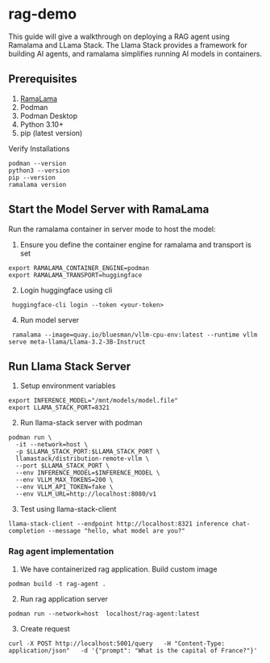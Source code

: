 # rag-demo
This guide will give a walkthrough on deploying a RAG agent using Ramalama and LLama Stack. The Llama Stack provides a framework 
for building AI agents, and ramalama simplifies running AI models in containers.

## Prerequisites

1. [RamaLama](https://github.com/containers/ramalama?tab=readme-ov-file#install)
2. Podman 
3. Podman Desktop
4. Python 3.10+
5. pip (latest version)

Verify Installations

```
podman --version
python3 --version
pip --version
ramalama version
```


## Start the Model Server with RamaLama 
Run the ramalama container in server mode to host the model:

1. Ensure you define the container engine for ramalama and transport is set
```commandline
export RAMALAMA_CONTAINER_ENGINE=podman 
export RAMALAMA_TRANSPORT=huggingface
```

2. Login huggingface using cli

```commandline
 huggingface-cli login --token <your-token>
```

4. Run model server 
```commandline
 ramalama --image=quay.io/bluesman/vllm-cpu-env:latest --runtime vllm serve meta-llama/Llama-3.2-3B-Instruct
```

## Run Llama Stack Server

1. Setup environment variables
```commandline
export INFERENCE_MODEL="/mnt/models/model.file"
export LLAMA_STACK_PORT=8321
```

2. Run llama-stack server with podman

```commandline
podman run \
  -it --network=host \
  -p $LLAMA_STACK_PORT:$LLAMA_STACK_PORT \
  llamastack/distribution-remote-vllm \
  --port $LLAMA_STACK_PORT \
  --env INFERENCE_MODEL=$INFERENCE_MODEL \
  --env VLLM_MAX_TOKENS=200 \
  --env VLLM_API_TOKEN=fake \
  --env VLLM_URL=http://localhost:8080/v1 
```

3. Test using llama-stack-client

```commandline
llama-stack-client --endpoint http://localhost:8321 inference chat-completion --message "hello, what model are you?"

```

### Rag agent implementation

1. We have containerized rag application. Build custom image
```commandline
podman build -t rag-agent .  

```
2. Run rag application server
```commandline
podman run --network=host  localhost/rag-agent:latest
```

3. Create request
```commandline
curl -X POST http://localhost:5001/query   -H "Content-Type: application/json"   -d '{"prompt": "What is the capital of France?"}'
```